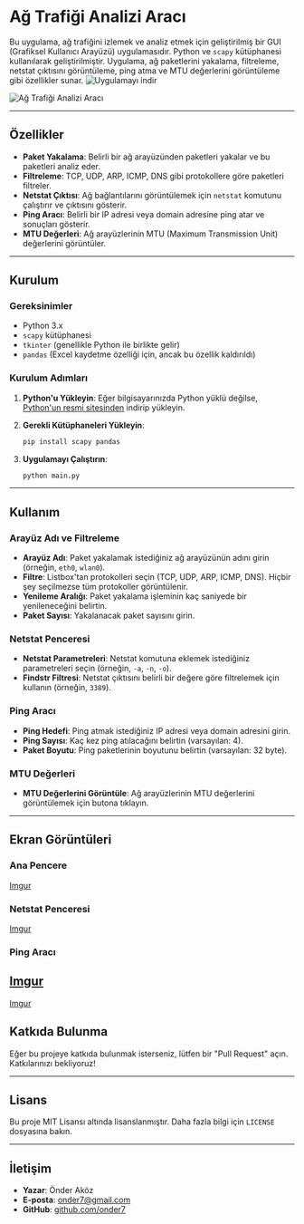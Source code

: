 

# Ağ Trafiği Analizi Aracı

Bu uygulama, ağ trafiğini izlemek ve analiz etmek için geliştirilmiş bir GUI (Grafiksel Kullanıcı Arayüzü) uygulamasıdır. Python ve `scapy` kütüphanesi kullanılarak geliştirilmiştir. Uygulama, ağ paketlerini yakalama, filtreleme, netstat çıktısını görüntüleme, ping atma ve MTU değerlerini görüntüleme gibi özellikler sunar.
![Uygulamayı indir](https://drive.google.com/file/d/1y-lvoveF79W4KuZhYKQQyUaMsAGrbFB3/view?usp=drive_link)

![Ağ Trafiği Analizi Aracı](https://i.imgur.com/uSMJo4Z.jpg)

---

## Özellikler

- **Paket Yakalama**: Belirli bir ağ arayüzünden paketleri yakalar ve bu paketleri analiz eder.
- **Filtreleme**: TCP, UDP, ARP, ICMP, DNS gibi protokollere göre paketleri filtreler.
- **Netstat Çıktısı**: Ağ bağlantılarını görüntülemek için `netstat` komutunu çalıştırır ve çıktısını gösterir.
- **Ping Aracı**: Belirli bir IP adresi veya domain adresine ping atar ve sonuçları gösterir.
- **MTU Değerleri**: Ağ arayüzlerinin MTU (Maximum Transmission Unit) değerlerini görüntüler.

---

## Kurulum

### Gereksinimler

- Python 3.x
- `scapy` kütüphanesi
- `tkinter` (genellikle Python ile birlikte gelir)
- `pandas` (Excel kaydetme özelliği için, ancak bu özellik kaldırıldı)

### Kurulum Adımları

1. **Python'u Yükleyin**: Eğer bilgisayarınızda Python yüklü değilse, [Python'un resmi sitesinden](https://www.python.org/downloads/) indirip yükleyin.

2. **Gerekli Kütüphaneleri Yükleyin**:
   ```bash
   pip install scapy pandas
   ```

3. **Uygulamayı Çalıştırın**:
   ```bash
   python main.py
   ```

---

## Kullanım

### Arayüz Adı ve Filtreleme

- **Arayüz Adı**: Paket yakalamak istediğiniz ağ arayüzünün adını girin (örneğin, `eth0`, `wlan0`).
- **Filtre**: Listbox'tan protokolleri seçin (TCP, UDP, ARP, ICMP, DNS). Hiçbir şey seçilmezse tüm protokoller görüntülenir.
- **Yenileme Aralığı**: Paket yakalama işleminin kaç saniyede bir yenileneceğini belirtin.
- **Paket Sayısı**: Yakalanacak paket sayısını girin.

### Netstat Penceresi

- **Netstat Parametreleri**: Netstat komutuna eklemek istediğiniz parametreleri seçin (örneğin, `-a`, `-n`, `-o`).
- **Findstr Filtresi**: Netstat çıktısını belirli bir değere göre filtrelemek için kullanın (örneğin, `3389`).

### Ping Aracı

- **Ping Hedefi**: Ping atmak istediğiniz IP adresi veya domain adresini girin.
- **Ping Sayısı**: Kaç kez ping atılacağını belirtin (varsayılan: 4).
- **Paket Boyutu**: Ping paketlerinin boyutunu belirtin (varsayılan: 32 byte).

### MTU Değerleri

- **MTU Değerlerini Görüntüle**: Ağ arayüzlerinin MTU değerlerini görüntülemek için butona tıklayın.

---

## Ekran Görüntüleri

### Ana Pencere
[Imgur](https://i.imgur.com/Dxdn8mM.jpg)

### Netstat Penceresi
[Imgur](https://i.imgur.com/fExJa19.jpg)

### Ping Aracı
[Imgur](https://i.imgur.com/ngamgC8.jpg)
---
[Imgur](https://i.imgur.com/uSMJo4Z.jpg)
## Katkıda Bulunma

Eğer bu projeye katkıda bulunmak isterseniz, lütfen bir "Pull Request" açın. Katkılarınızı bekliyoruz!

---

## Lisans

Bu proje MIT Lisansı altında lisanslanmıştır. Daha fazla bilgi için `LICENSE` dosyasına bakın.

---

## İletişim

- **Yazar**: Önder Aköz
- **E-posta**: onder7@gmail.com
- **GitHub**: [github.com/onder7](https://github.com/onder7)


